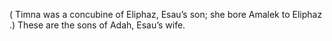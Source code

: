 ( Timna was a concubine of Eliphaz, Esau’s son; she bore Amalek to Eliphaz .) These are the sons of Adah, Esau’s wife.
